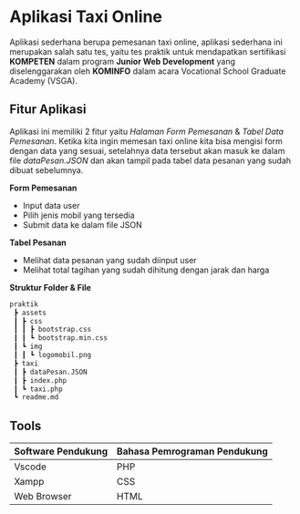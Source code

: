 # **Aplikasi Taxi Online**

Aplikasi sederhana berupa pemesanan taxi online, aplikasi sederhana ini merupakan salah satu tes, yaitu tes praktik untuk mendapatkan sertifikasi **KOMPETEN** dalam program **Junior Web Development** yang diselenggarakan oleh **KOMINFO** dalam acara Vocational School Graduate Academy (VSGA).

## **Fitur Aplikasi**
Aplikasi ini memiliki 2 fitur yaitu
_Halaman Form Pemesanan_ & _Tabel Data Pemesanan_.
Ketika kita ingin memesan taxi online kita bisa mengisi form dengan data yang sesuai, setelahnya data tersebut akan masuk ke dalam file _dataPesan.JSON_ dan akan tampil pada tabel data pesanan yang sudah dibuat sebelumnya.

**Form Pemesanan**

- Input data user
- Pilih jenis mobil yang tersedia
- Submit data ke dalam file JSON

**Tabel Pesanan**

- Melihat data pesanan yang sudah diinput user
- Melihat total tagihan yang sudah dihitung dengan jarak dan harga

**Struktur Folder & File**
```bash
praktik
 ┣ assets
 ┃ ┣ css
 ┃ ┃ ┣ bootstrap.css
 ┃ ┃ ┗ bootstrap.min.css
 ┃ ┗ img
 ┃ ┃ ┗ logomobil.png
 ┣ taxi
 ┃ ┣ dataPesan.JSON
 ┃ ┣ index.php
 ┃ ┗ taxi.php
 ┗ readme.md
```

## **Tools**

| Software Pendukung | Bahasa Pemrograman Pendukung   | 
| :----------------- | :----------------------------- | 
|       Vscode       |            PHP                 |
|       Xampp        |            CSS                 |
|    Web Browser     |            HTML                |

